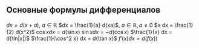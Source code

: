 ## Основные формулы дифференциалов

$dx = d(x+a)$, $a \in \mathbb{R}$
$dx = \frac{1}{a} d(xa)$, $a \in \mathbb{R}, a \neq 0$
$x dx = \frac{1}{2} d(x^2)$
$\cos x dx = d(\sin x)$
$\sin x dx = -d(\cos x)$
$\frac{1}{x} dx = d(\ln|x|)$
$\frac{1}{\cos^2 x} dx = d(\tan x)$
$f'(x) dx = d(f(x))$